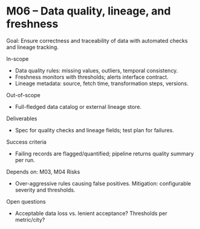 # M06 – Data quality, lineage, and freshness

Goal: Ensure correctness and traceability of data with automated checks and lineage tracking.

In-scope
- Data quality rules: missing values, outliers, temporal consistency.
- Freshness monitors with thresholds; alerts interface contract.
- Lineage metadata: source, fetch time, transformation steps, versions.

Out-of-scope
- Full-fledged data catalog or external lineage store.

Deliverables
- Spec for quality checks and lineage fields; test plan for failures.

Success criteria
- Failing records are flagged/quantified; pipeline returns quality summary per run.

Depends on: M03, M04
Risks
- Over-aggressive rules causing false positives. Mitigation: configurable severity and thresholds.

Open questions
- Acceptable data loss vs. lenient acceptance? Thresholds per metric/city?

